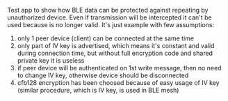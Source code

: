 Test app to show how BLE data can be protected against repeating by unauthorized device. Even if transmission will be intercepted it can't be used because is no longer valid. It's just example with few assumptions:

1. only 1 peer device (client) can be connected at the same time
2. only part of IV key is advertised, which means it's constant and valid during connection time, but without full encryption code and shared private key it is useless
3. if peer device will be authenticated on 1st write message, then no need to change IV key, otherwise device should be disconnected
4. cfb128 encryption has been choosed because of easy usage of IV key (similar procedure, which is IV key, is used in BLE mesh)